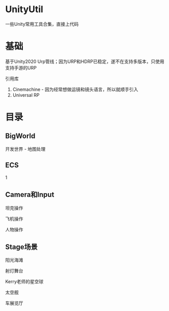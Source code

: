 # UnityUtil
一些Unity常用工具合集，直接上代码

# 基础
基于Unity2020 Urp管线；因为URP和HDRP已稳定，遂不在支持多版本，只使用支持手游的URP

引用库
1. Cinemachine  -   因为经常想做运镜和镜头语言，所以就顺手引入
2. Universal RP

# 目录
## BigWorld
开发世界 - 地图处理
## ECS
1
## Camera和Input
坦克操作

飞机操作

人物操作

## Stage场景
阳光海滩

射灯舞台

Kerry老师的星空球

太空舰

车展览厅

